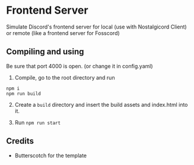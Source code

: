 # Frontend Server

Simulate Discord's frontend server for local (use with Nostalgicord Client) or remote (like a frontend server for Fosscord)

## Compiling and using

Be sure that port 4000 is open. (or change it in config.yaml)

1. Compile, go to the root directory and run

```
npm i
npm run build
```

2. Create a `build` directory and insert the build assets and index.html into it.

3. Run `npm run start`

## Credits

- Butterscotch for the template
